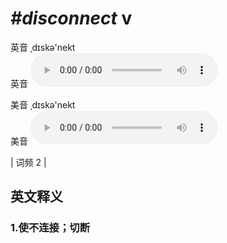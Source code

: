 # ***\#disconnect*** v
英音 ˌdɪskə'nekt  
英音
<audio src="./media/disconnect1.aac" controls="controls"></audio>

美音 ˌdɪskə'nekt  
美音
<audio src="./media/disconnect2.aac" controls="controls"></audio>



| 词频 2 |  

英文释义
---
### 1.**使不连接；切断**  


